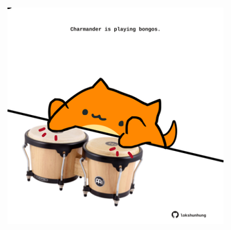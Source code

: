 <!-- built at 06/01/2024, 07:00:36 UTC -->
<p align="center">
  <img width="500" height="500" src="./ReadmeImage.svg">
</p>
